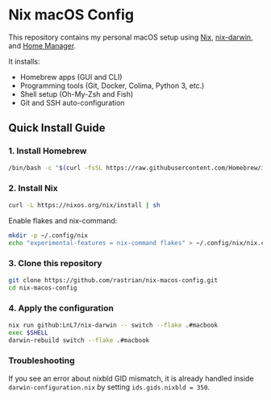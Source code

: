 # Nix macOS Config

This repository contains my personal macOS setup using [Nix](https://nixos.org/), [nix-darwin](https://github.com/LnL7/nix-darwin), and [Home Manager](https://github.com/nix-community/home-manager).

It installs:

- Homebrew apps (GUI and CLI)
- Programming tools (Git, Docker, Colima, Python 3, etc.)
- Shell setup (Oh-My-Zsh and Fish)
- Git and SSH auto-configuration

## Quick Install Guide

### 1. Install Homebrew

```bash
/bin/bash -c "$(curl -fsSL https://raw.githubusercontent.com/Homebrew/install/HEAD/install.sh)"
```

### 2. Install Nix

```bash
curl -L https://nixos.org/nix/install | sh
```

Enable flakes and nix-command:

```bash
mkdir -p ~/.config/nix
echo "experimental-features = nix-command flakes" > ~/.config/nix/nix.conf
```

### 3. Clone this repository

```bash
git clone https://github.com/rastrian/nix-macos-config.git
cd nix-macos-config
```

### 4. Apply the configuration

```bash
nix run github:LnL7/nix-darwin -- switch --flake .#macbook
exec $SHELL
darwin-rebuild switch --flake .#macbook
```

### Troubleshooting

If you see an error about nixbld GID mismatch, it is already handled inside `darwin-configuration.nix` by setting `ids.gids.nixbld = 350`.

